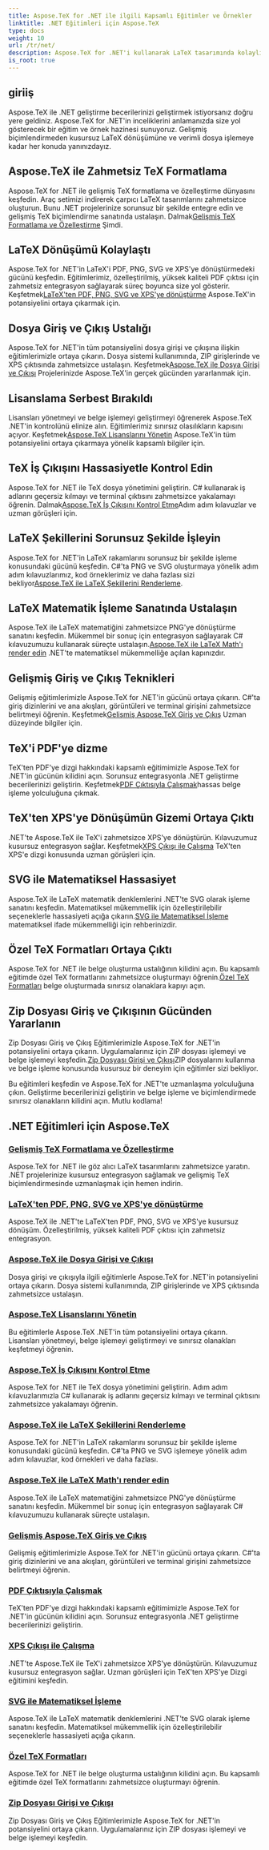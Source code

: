 ```yaml
---
title: Aspose.TeX for .NET ile ilgili Kapsamlı Eğitimler ve Örnekler
linktitle: .NET Eğitimleri için Aspose.TeX
type: docs
weight: 10
url: /tr/net/
description: Aspose.TeX for .NET'i kullanarak LaTeX tasarımında kolaylıkla ustalaşın. Sorunsuz entegrasyon için indirin ve gelişmiş biçimlendirme, dosya işleme, lisanslama ve daha fazlasını keşfedin.
is_root: true
---
```


## giriiş

Aspose.TeX ile .NET geliştirme becerilerinizi geliştirmek istiyorsanız doğru yere geldiniz. Aspose.TeX for .NET'in inceliklerini anlamanızda size yol gösterecek bir eğitim ve örnek hazinesi sunuyoruz. Gelişmiş biçimlendirmeden kusursuz LaTeX dönüşümüne ve verimli dosya işlemeye kadar her konuda yanınızdayız.

## Aspose.TeX ile Zahmetsiz TeX Formatlama
 Aspose.TeX for .NET ile gelişmiş TeX formatlama ve özelleştirme dünyasını keşfedin. Araç setimizi indirerek çarpıcı LaTeX tasarımlarını zahmetsizce oluşturun. Bunu .NET projelerinize sorunsuz bir şekilde entegre edin ve gelişmiş TeX biçimlendirme sanatında ustalaşın. Dalmak[Gelişmiş TeX Formatlama ve Özelleştirme](./advanced-formatting-and-customization/) Şimdi.

## LaTeX Dönüşümü Kolaylaştı
Aspose.TeX for .NET'in LaTeX'i PDF, PNG, SVG ve XPS'ye dönüştürmedeki gücünü keşfedin. Eğitimlerimiz, özelleştirilmiş, yüksek kaliteli PDF çıktısı için zahmetsiz entegrasyon sağlayarak süreç boyunca size yol gösterir. Keşfetmek[LaTeX'ten PDF, PNG, SVG ve XPS'ye dönüştürme](./latex-conversion/) Aspose.TeX'in potansiyelini ortaya çıkarmak için.

## Dosya Giriş ve Çıkış Ustalığı
 Aspose.TeX for .NET'in tüm potansiyelini dosya girişi ve çıkışına ilişkin eğitimlerimizle ortaya çıkarın. Dosya sistemi kullanımında, ZIP girişlerinde ve XPS çıktısında zahmetsizce ustalaşın. Keşfetmek[Aspose.TeX ile Dosya Girişi ve Çıkışı](./file-input-output/) Projelerinizde Aspose.TeX'in gerçek gücünden yararlanmak için.

## Lisanslama Serbest Bırakıldı
 Lisansları yönetmeyi ve belge işlemeyi geliştirmeyi öğrenerek Aspose.TeX .NET'in kontrolünü elinize alın. Eğitimlerimiz sınırsız olasılıkların kapısını açıyor. Keşfetmek[Aspose.TeX Lisanslarını Yönetin](./licensing/) Aspose.TeX'in tüm potansiyelini ortaya çıkarmaya yönelik kapsamlı bilgiler için.

## TeX İş Çıkışını Hassasiyetle Kontrol Edin
 Aspose.TeX for .NET ile TeX dosya yönetimini geliştirin. C# kullanarak iş adlarını geçersiz kılmayı ve terminal çıktısını zahmetsizce yakalamayı öğrenin. Dalmak[Aspose.TeX İş Çıkışını Kontrol Etme](./job-output/)Adım adım kılavuzlar ve uzman görüşleri için.

## LaTeX Şekillerini Sorunsuz Şekilde İşleyin
 Aspose.TeX for .NET'in LaTeX rakamlarını sorunsuz bir şekilde işleme konusundaki gücünü keşfedin. C#'ta PNG ve SVG oluşturmaya yönelik adım adım kılavuzlarımız, kod örneklerimiz ve daha fazlası sizi bekliyor[Aspose.TeX ile LaTeX Şekillerini Renderleme](./render-latex-figures/).

## LaTeX Matematik İşleme Sanatında Ustalaşın
 Aspose.TeX ile LaTeX matematiğini zahmetsizce PNG'ye dönüştürme sanatını keşfedin. Mükemmel bir sonuç için entegrasyon sağlayarak C# kılavuzumuzu kullanarak süreçte ustalaşın.[Aspose.TeX ile LaTeX Math'ı render edin](./render-latex-math/) .NET'te matematiksel mükemmelliğe açılan kapınızdır.

## Gelişmiş Giriş ve Çıkış Teknikleri
 Gelişmiş eğitimlerimizle Aspose.TeX for .NET'in gücünü ortaya çıkarın. C#'ta giriş dizinlerini ve ana akışları, görüntüleri ve terminal girişini zahmetsizce belirtmeyi öğrenin. Keşfetmek[Gelişmiş Aspose.TeX Giriş ve Çıkış](./advanced-io/) Uzman düzeyinde bilgiler için.

## TeX'i PDF'ye dizme
 TeX'ten PDF'ye dizgi hakkındaki kapsamlı eğitimimizle Aspose.TeX for .NET'in gücünün kilidini açın. Sorunsuz entegrasyonla .NET geliştirme becerilerinizi geliştirin. Keşfetmek[PDF Çıktısıyla Çalışmak](./pdf-output/)hassas belge işleme yolculuğuna çıkmak.

## TeX'ten XPS'ye Dönüşümün Gizemi Ortaya Çıktı
 .NET'te Aspose.TeX ile TeX'i zahmetsizce XPS'ye dönüştürün. Kılavuzumuz kusursuz entegrasyon sağlar. Keşfetmek[XPS Çıkışı ile Çalışma](./xps-output/) TeX'ten XPS'e dizgi konusunda uzman görüşleri için.

## SVG ile Matematiksel Hassasiyet
 Aspose.TeX ile LaTeX matematik denklemlerini .NET'te SVG olarak işleme sanatını keşfedin. Matematiksel mükemmellik için özelleştirilebilir seçeneklerle hassasiyeti açığa çıkarın.[SVG ile Matematiksel İşleme](./svg-math-rendering/) matematiksel ifade mükemmelliği için rehberinizdir.

## Özel TeX Formatları Ortaya Çıktı
 Aspose.TeX for .NET ile belge oluşturma ustalığının kilidini açın. Bu kapsamlı eğitimde özel TeX formatlarını zahmetsizce oluşturmayı öğrenin.[Özel TeX Formatları](./custom-tex-formats/) belge oluşturmada sınırsız olanaklara kapıyı açın.

## Zip Dosyası Giriş ve Çıkışının Gücünden Yararlanın
 Zip Dosyası Giriş ve Çıkış Eğitimlerimizle Aspose.TeX for .NET'in potansiyelini ortaya çıkarın. Uygulamalarınız için ZIP dosyası işlemeyi ve belge işlemeyi keşfedin.[Zip Dosyası Girişi ve Çıkışı](./zip-file-io/)ZIP dosyalarını kullanma ve belge işleme konusunda kusursuz bir deneyim için eğitimler sizi bekliyor.

Bu eğitimleri keşfedin ve Aspose.TeX for .NET'te uzmanlaşma yolculuğuna çıkın. Geliştirme becerilerinizi geliştirin ve belge işleme ve biçimlendirmede sınırsız olanakların kilidini açın. Mutlu kodlama!

## .NET Eğitimleri için Aspose.TeX
### [Gelişmiş TeX Formatlama ve Özelleştirme](./advanced-formatting-and-customization/)
Aspose.TeX for .NET ile göz alıcı LaTeX tasarımlarını zahmetsizce yaratın. .NET projelerinize kusursuz entegrasyon sağlamak ve gelişmiş TeX biçimlendirmesinde uzmanlaşmak için hemen indirin.
### [LaTeX'ten PDF, PNG, SVG ve XPS'ye dönüştürme](./latex-conversion/)
Aspose.TeX ile .NET'te LaTeX'ten PDF, PNG, SVG ve XPS'ye kusursuz dönüşüm. Özelleştirilmiş, yüksek kaliteli PDF çıktısı için zahmetsiz entegrasyon.
### [Aspose.TeX ile Dosya Girişi ve Çıkışı](./file-input-output/)
Dosya girişi ve çıkışıyla ilgili eğitimlerle Aspose.TeX for .NET'in potansiyelini ortaya çıkarın. Dosya sistemi kullanımında, ZIP girişlerinde ve XPS çıktısında zahmetsizce ustalaşın.
### [Aspose.TeX Lisanslarını Yönetin](./licensing/)
Bu eğitimlerle Aspose.TeX .NET'in tüm potansiyelini ortaya çıkarın. Lisansları yönetmeyi, belge işlemeyi geliştirmeyi ve sınırsız olanakları keşfetmeyi öğrenin.
### [Aspose.TeX İş Çıkışını Kontrol Etme](./job-output/)
Aspose.TeX for .NET ile TeX dosya yönetimini geliştirin. Adım adım kılavuzlarımızla C# kullanarak iş adlarını geçersiz kılmayı ve terminal çıktısını zahmetsizce yakalamayı öğrenin.
### [Aspose.TeX ile LaTeX Şekillerini Renderleme](./render-latex-figures/)
Aspose.TeX for .NET'in LaTeX rakamlarını sorunsuz bir şekilde işleme konusundaki gücünü keşfedin. C#'ta PNG ve SVG işlemeye yönelik adım adım kılavuzlar, kod örnekleri ve daha fazlası.
### [Aspose.TeX ile LaTeX Math'ı render edin](./render-latex-math/)
Aspose.TeX ile LaTeX matematiğini zahmetsizce PNG'ye dönüştürme sanatını keşfedin. Mükemmel bir sonuç için entegrasyon sağlayarak C# kılavuzumuzu kullanarak süreçte ustalaşın.
### [Gelişmiş Aspose.TeX Giriş ve Çıkış](./advanced-io/)
Gelişmiş eğitimlerimizle Aspose.TeX for .NET'in gücünü ortaya çıkarın. C#'ta giriş dizinlerini ve ana akışları, görüntüleri ve terminal girişini zahmetsizce belirtmeyi öğrenin.
### [PDF Çıktısıyla Çalışmak](./pdf-output/)
TeX'ten PDF'ye dizgi hakkındaki kapsamlı eğitimimizle Aspose.TeX for .NET'in gücünün kilidini açın. Sorunsuz entegrasyonla .NET geliştirme becerilerinizi geliştirin.
### [XPS Çıkışı ile Çalışma](./xps-output/)
.NET'te Aspose.TeX ile TeX'i zahmetsizce XPS'ye dönüştürün. Kılavuzumuz kusursuz entegrasyon sağlar. Uzman görüşleri için TeX'ten XPS'ye Dizgi eğitimini keşfedin.
### [SVG ile Matematiksel İşleme](./svg-math-rendering/)
Aspose.TeX ile LaTeX matematik denklemlerini .NET'te SVG olarak işleme sanatını keşfedin. Matematiksel mükemmellik için özelleştirilebilir seçeneklerle hassasiyeti açığa çıkarın.
### [Özel TeX Formatları](./custom-tex-formats/)
Aspose.TeX for .NET ile belge oluşturma ustalığının kilidini açın. Bu kapsamlı eğitimde özel TeX formatlarını zahmetsizce oluşturmayı öğrenin.
### [Zip Dosyası Girişi ve Çıkışı](./zip-file-io/)
Zip Dosyası Giriş ve Çıkış Eğitimlerimizle Aspose.TeX for .NET'in potansiyelini ortaya çıkarın. Uygulamalarınız için ZIP dosyası işlemeyi ve belge işlemeyi keşfedin.